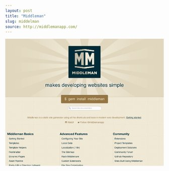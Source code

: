 ```yaml
---
layout: post
title: "Middleman"
slug: middelman
source: http://middlemanapp.com/
---
```


<img src="/screenshots/middleman.png">
